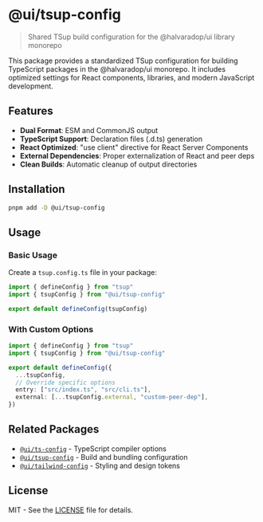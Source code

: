 # @ui/tsup-config

> Shared TSup build configuration for the @halvaradop/ui library monorepo

This package provides a standardized TSup configuration for building TypeScript packages in the @halvaradop/ui monorepo. It includes optimized settings for React components, libraries, and modern JavaScript development.

## Features

- **Dual Format**: ESM and CommonJS output
- **TypeScript Support**: Declaration files (.d.ts) generation
- **React Optimized**: "use client" directive for React Server Components
- **External Dependencies**: Proper externalization of React and peer deps
- **Clean Builds**: Automatic cleanup of output directories

## Installation

```bash
pnpm add -D @ui/tsup-config
```

## Usage

### Basic Usage

Create a `tsup.config.ts` file in your package:

```ts
import { defineConfig } from "tsup"
import { tsupConfig } from "@ui/tsup-config"

export default defineConfig(tsupConfig)
```

### With Custom Options

```ts
import { defineConfig } from "tsup"
import { tsupConfig } from "@ui/tsup-config"

export default defineConfig({
  ...tsupConfig,
  // Override specific options
  entry: ["src/index.ts", "src/cli.ts"],
  external: [...tsupConfig.external, "custom-peer-dep"],
})
```

## Related Packages

- [`@ui/ts-config`](../ts-config) - TypeScript compiler options
- [`@ui/tsup-config`](../tsup-config) - Build and bundling configuration
- [`@ui/tailwind-config`](../tailwind-config) - Styling and design tokens

## License

MIT - See the [LICENSE](../../LICENSE) file for details.

